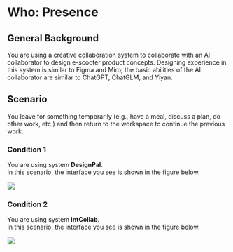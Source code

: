 # Who: Presence

## General Background
You are using a creative collaboration system to collaborate with an AI collaborator to design e-scooter product concepts. Designing experience in this system is similar to Figma and Miro; the basic abilities of the AI collaborator are similar to ChatGPT, ChatGLM, and Yiyan.

## Scenario
You leave for something temporarily (e.g., have a meal, discuss a plan, do other work, etc.) and then return to the workspace to continue the previous work.

### Condition 1
You are using system **DesignPal**.<br>
In this scenario, the interface you see is shown in the figure below.

<img src="img/RQ2/Who/Presence-WA.webp" style="border: .5px solid Gainsboro; max-width: 75%;">

### Condition 2
You are using system **intCollab**.<br>
In this scenario, the interface you see is shown in the figure below.

<img src="img/RQ2/Who/Presence-N.webp" style="border: .5px solid Gainsboro; max-width: 75%;">